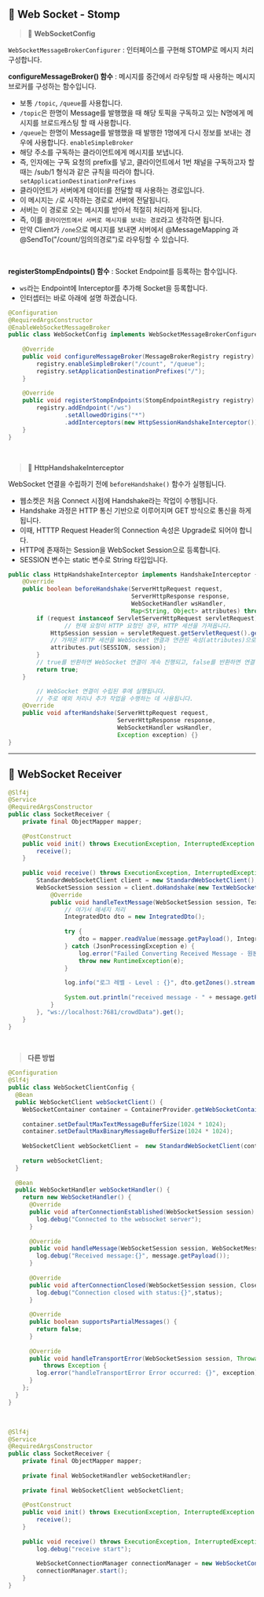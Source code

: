 ## 📘 Web Socket - Stomp

> 📌 **WebSocketConfig**

`WebSocketMessageBrokerConfigurer` : 인터페이스를 구현해 STOMP로 메시지 처리 구성합니다.

**configureMessageBroker() 함수** : 메시지를 중간에서 라우팅할 때 사용하는 메시지 브로커를 구성하는 함수입니다.
- 보통 `/topic`, `/queue`를 사용합니다.
- `/topic`은 한명이 Message를 발행했을 때 해당 토픽을 구독하고 있는 N명에게 메시지를 브로드캐스팅 할 때 사용합니다.
- `/queue`는 한명이 Message를 발행했을 때 발행한 1명에게 다시 정보를 보내는 경우에 사용합니다.
  `enableSimpleBroker`
- 해당 주소를 구독하는 클라이언트에게 메시지를 보냅니다.
- 즉, 인자에는 구독 요청의 prefix를 넣고, 클라이언트에서 1번 채널을 구독하고자 할 때는 /sub/1 형식과 같은 규칙을 따라야 합니다.
  `setApplicationDestinationPrefixes`
- 클라이언트가 서버에게 데이터를 전달할 때 사용하는 경로입니다.
- 이 메시지는 `/`로 시작하는 경로로 서버에 전달됩니다.
- 서버는 이 경로로 오는 메시지를 받아서 적절히 처리하게 됩니다.
- 즉, 이를 `클라이언트에서 서버로 메시지를 보내는 경로`라고 생각하면 됩니다.
- 만약 Client가 `/one`으로 메시지를 보내면 서버에서 @MessageMapping 과 @SendTo("/count/임의의경로")로 라우팅할 수 있습니다.

<br>

**registerStompEndpoints() 함수** : Socket Endpoint를 등록하는 함수입니다.
- `ws`라는 Endpoint에 Interceptor를 추가해 Socket을 등록합니다.
- 인터셉터는 바로 아래에 설명 하겠습니다.

```java
@Configuration  
@RequiredArgsConstructor  
@EnableWebSocketMessageBroker  
public class WebSocketConfig implements WebSocketMessageBrokerConfigurer {  
  
    @Override  
    public void configureMessageBroker(MessageBrokerRegistry registry) {  
        registry.enableSimpleBroker("/count", "/queue");  
        registry.setApplicationDestinationPrefixes("/");  
    }  
  
    @Override  
    public void registerStompEndpoints(StompEndpointRegistry registry) {  
        registry.addEndpoint("/ws")  
                .setAllowedOrigins("*")  
                .addInterceptors(new HttpSessionHandshakeInterceptor());  
    }  
}
```

<br>

> 📌 **HttpHandshakeInterceptor**

WebSocket 연결을 수립하기 전에 `beforeHandshake()` 함수가 실행됩니다.
- 웹소켓은 처음 Connect 시점에 Handshake라는 작업이 수행됩니다.
- Handshake 과정은 HTTP 통신 기반으로 이루어지며 GET 방식으로 통신을 하게 됩니다.
- 이때, HTTTP Request Header의 Connection 속성은 Upgrade로 되어야 합니다.
- HTTP에 존재하는 Session을 WebSocket Session으로 등록합니다.
- SESSION 변수는 static 변수로 String 타입입니다.

```java
public class HttpHandshakeInterceptor implements HandshakeInterceptor {  
    @Override  
    public boolean beforeHandshake(ServerHttpRequest request,  
                                   ServerHttpResponse response,  
                                   WebSocketHandler wsHandler,  
                                   Map<String, Object> attributes) throws Exception {  
        if (request instanceof ServletServerHttpRequest servletRequest) {
		        // 현재 요청이 HTTP 요청인 경우, HTTP 세션을 가져옵니다.
            HttpSession session = servletRequest.getServletRequest().getSession();  
            // 가져온 HTTP 세션을 WebSocket 연결과 연관된 속성(attributes)으로 저장합니다.
            attributes.put(SESSION, session);  
        }
        // true를 반환하면 WebSocket 연결이 계속 진행되고, false를 반환하면 연결이 중단됩니다.
        return true;  
    }  

		// WebSocket 연결이 수립된 후에 실행됩니다.
		// 주로 예외 처리나 추가 작업을 수행하는 데 사용됩니다.
    @Override  
    public void afterHandshake(ServerHttpRequest request,  
                               ServerHttpResponse response,  
                               WebSocketHandler wsHandler,  
                               Exception exception) {}  
}
```

---

## 📘 WebSocket Receiver

```java
@Slf4j  
@Service  
@RequiredArgsConstructor  
public class SocketReceiver {  
    private final ObjectMapper mapper;  
  
    @PostConstruct  
    public void init() throws ExecutionException, InterruptedException {  
        receive();  
    }  
  
    public void receive() throws ExecutionException, InterruptedException {  
        StandardWebSocketClient client = new StandardWebSocketClient();  
        WebSocketSession session = client.doHandshake(new TextWebSocketHandler() {  
            @Override  
            public void handleTextMessage(WebSocketSession session, TextMessage message) {  
                // 여기서 메세지 처리  
                IntegratedDto dto = new IntegratedDto();  
  
                try {  
                    dto = mapper.readValue(message.getPayload(), IntegratedDto.class);  
                } catch (JsonProcessingException e) {  
                    log.error("Failed Converting Received Message - 원본 메시지 : {}", message.getPayload());  
                    throw new RuntimeException(e);  
                }  
  
                log.info("로그 레벨 - Level : {}", dto.getZones().stream().map(IntegratedDto.Zone::getLevel).toList());  
  
                System.out.println("received message - " + message.getPayload());  
            }  
        }, "ws://localhost:7681/crowdData").get();  
    }  
}
```

<br>

> **다른 방법**

```java
@Configuration  
@Slf4j  
public class WebSocketClientConfig {  
  @Bean  
  public WebSocketClient webSocketClient() {  
    WebSocketContainer container = ContainerProvider.getWebSocketContainer();  
  
    container.setDefaultMaxTextMessageBufferSize(1024 * 1024);  
    container.setDefaultMaxBinaryMessageBufferSize(1024 * 1024);  
  
    WebSocketClient webSocketClient =  new StandardWebSocketClient(container);  
  
    return webSocketClient;  
  }  
  
  @Bean  
  public WebSocketHandler webSocketHandler() {  
    return new WebSocketHandler() {  
      @Override  
      public void afterConnectionEstablished(WebSocketSession session) throws Exception {  
        log.debug("Connected to the websocket server");  
      }  
  
      @Override  
      public void handleMessage(WebSocketSession session, WebSocketMessage message) {  
        log.debug("Received message:{}", message.getPayload());  
      }  
  
      @Override  
      public void afterConnectionClosed(WebSocketSession session, CloseStatus status) throws Exception {  
        log.debug("Connection closed with status:{}",status);  
      }  
  
      @Override  
      public boolean supportsPartialMessages() {  
        return false;  
      }  
  
      @Override  
      public void handleTransportError(WebSocketSession session, Throwable exception)  
          throws Exception {  
        log.error("handleTransportError Error occurred: {}", exception);  
      }  
    };  
  }  
}
```

<br>

```java
@Slf4j  
@Service  
@RequiredArgsConstructor  
public class SocketReceiver {  
    private final ObjectMapper mapper;  
  
    private final WebSocketHandler webSocketHandler;  
  
    private final WebSocketClient webSocketClient;  
  
    @PostConstruct  
    public void init() throws ExecutionException, InterruptedException {  
        receive();  
    }  
  
    public void receive() throws ExecutionException, InterruptedException {  
        log.debug("receive start");  
  
        WebSocketConnectionManager connectionManager = new WebSocketConnectionManager(webSocketClient, webSocketHandler, "ws://127.0.0.1:7681/crowdData");  
        connectionManager.start();  
    }  
}
```